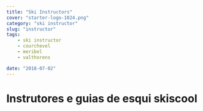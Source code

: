 ```yaml
---
title: "Ski Instructors"
cover: "starter-logo-1024.png"
category: "ski instructor"
slug: "instructor"
tags:
    - ski instructor
    - courchevel
    - meribel
    - valthorens

date: "2018-07-02"
---
```


# Instrutores e guias de esqui skiscool